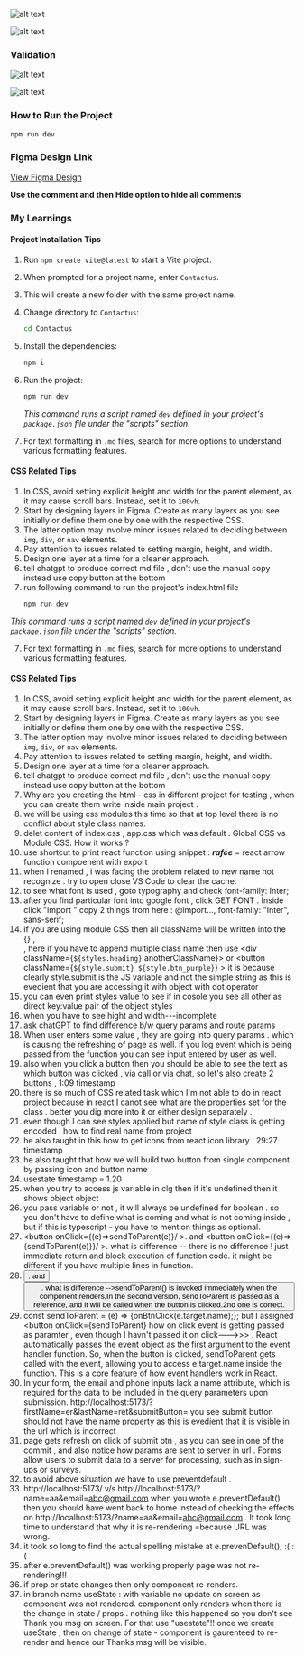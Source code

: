 
![alt text](image-1.png)

![alt text](image.png)

### Validation

![alt text](image-3.png)

![alt text](image-4.png)

### How to Run the Project

```bash
npm run dev
```




### Figma Design Link


[View Figma Design](https://www.figma.com/community/file/1349347949687912630/contact-form-page)


**Use the comment and then Hide option to hide all comments**

### My Learnings

#### Project Installation Tips

1. Run `npm create vite@latest` to start a Vite project.
2. When prompted for a project name, enter `Contactus`.
3. This will create a new folder with the same project name.
4. Change directory to `Contactus`:

    ```bash
    cd Contactus
    ```

5. Install the dependencies:

    ```bash
    npm i
    ```

6. Run the project:

    ```bash
    npm run dev
    ```

   _This command runs a script named `dev` defined in your project's `package.json` file under the "scripts" section._

7. For text formatting in `.md` files, search for more options to understand various formatting features.

#### CSS Related Tips

1. In CSS, avoid setting explicit height and width for the parent element, as it may cause scroll bars. Instead, set it to `100vh`.
2. Start by designing layers in Figma. Create as many layers as you see initially or define them one by one with the respective CSS.
3. The latter option may involve minor issues related to deciding between `img`, `div`, or `nav` elements.
4. Pay attention to issues related to setting margin, height, and width.
5. Design one layer at a time for a cleaner approach.
6. tell chatgpt to produce correct md file , don't use the manual copy instead use copy button at the bottom
7. run following command to run the project's index.html file
   ```bash
   npm run dev

 _This command runs a script named `dev` defined in your project's `package.json` file under the "scripts" section._

7. For text formatting in `.md` files, search for more options to understand various formatting features.

#### CSS Related Tips

1. In CSS, avoid setting explicit height and width for the parent element, as it may cause scroll bars. Instead, set it to `100vh`.
2. Start by designing layers in Figma. Create as many layers as you see initially or define them one by one with the respective CSS.
3. The latter option may involve minor issues related to deciding between `img`, `div`, or `nav` elements.
4. Pay attention to issues related to setting margin, height, and width.
5. Design one layer at a time for a cleaner approach.
6. tell chatgpt to produce correct md file , don't use the manual copy instead use copy button at the bottom
7. Why are you creating the html - css in different project for testing , when you can create them write inside main project .
8. we will be using css modules this time so that at top level there is no conflict about style class names.
9. delet content of index.css , app.css which was default  . Global CSS vs Module CSS. How it works ?
10. use shortcut to print react function using snippet : ***rafce***  = react arrow function compoenent with export
11. when I renamed , i was facing the problem related to new name not recognize . try to open close VS Code to clear the cache.
12. to see what font is used , goto typography and check font-family: Inter;
13. after you find particular font into google font , click GET FONT . Inside click "Import " copy 2 things from here  : @import...,    font-family: "Inter", sans-serif;
14. if you are using module CSS then all className will be written into the {} ,  <div className={styles.heading}>  , here if you have to append multiple class name then use  <div className={`${styles.heading}` anotherClassName}> or  <button className={`${style.submit} ${style.btn_purple}`} >  it is because clearly style.submit is the JS variable and not the simple string as this is evedient that you are accessing it with object with dot operator
15. you can even print styles value to see if in cosole you see all other as direct key:value pair of the object styles
16. when you have to see hight and width---incomplete 
17. ask chatGPT to find difference b/w query params and route params
18. When user enters some value , they are going into query params . which is causing the refreshing of page as well. if you log event which is being passed from the function you can see input entered by user as well.
19. also when you click a button then you should be able to see the text as which button was clicked , via call or via chat, so let's also create 2 buttons , 1:09 timestamp
20. there is so much of CSS related task which I'm not able to do in react project because in react I canot see what are the properties set for the class . better you dig more into it or either design separately . 
21. even though I can see styles applied but name of style class is getting encoded . how to find real name from project
22. he also taught in this how to get icons from react icon library . 29:27 timestamp
23. he also taught that how we will build two button from single component by passing icon and button name
24. usestate timestamp = 1.20
25. when you try to access js variable in clg then if it's undefined then it shows object object
26. you pass variable or not , it will always be undefined  for boolean . so you don't have to define what is coming and what is not coming inside , but if this is typescript - you have to mention things as optional. 
27.  <button onClick={(e)=>sendToParent(e)}/  >. and  <button onClick={(e)=>{sendToParent(e)}}/  >. what is difference -- there is no difference ! just immediate return and block execution of function code. it might be different if you have multiple lines in function.
28.  <button onClick={sendToParent()}/  >. and  <button onClick={sendToParent}/  >. what is difference -->sendToParent() is invoked immediately when the component renders,In the second version, sendToParent is passed as a reference, and it will be called when the button is clicked.2nd one is correct.
29. const sendToParent = (e) => {onBtnClick(e.target.name);};  but I assigned  <button onClick={sendToParent}  how on click event is getting passed as paramter , even though I havn't passed it on click--->>> .  React automatically passes the event object as the first argument to the event handler function. So, when the button is clicked, sendToParent gets called with the event, allowing you to access e.target.name inside the function. This is a core feature of how event handlers work in React.
30. In your form, the email and phone inputs lack a name attribute, which is required for the data to be included in the query parameters upon submission. http://localhost:5173/?firstName=er&lastName=ret&submitButton=  you see submit button should not have the name property as this is evedient that it is visible in the url which is incorrect
31. page gets refresh on click of submit btn , as you can see in one of the commit , and also notice how params are sent to server in url . Forms allow users to submit data to a server for processing, such as in sign-ups or surveys.
32. to avoid above situation we have to use preventdefault . 
33. http://localhost:5173/  v/s http://localhost:5173/?name=aa&email=abc@gmail.com when you wrote e.preventDefault() then you should have went back to home instead of checking the effects on http://localhost:5173/?name=aa&email=abc@gmail.com . It took long time to understand that why it is re-rendering =because URL was wrong.
34. it took so long to find the actual spelling mistake at e.prevenDefault();  :( :( 
35. after e.preventDefault() was working properly page was not re-rendering!!!
36. if prop or state changes then only component re-renders.
37. in branch name useState : with variable no update on screen as component was not rendered. component only renders when there is the change in state / props . nothing like this happened so you don't see Thank you msg on screen. For that use "usestate"!! once we create useState , then on change of state - component is gaurenteed to re-render and hence our Thanks msg will be visible.


    

